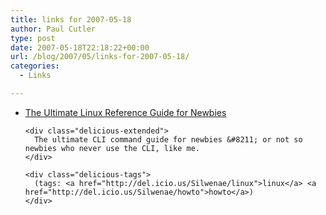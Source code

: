 ```yaml
---
title: links for 2007-05-18
author: Paul Cutler
type: post
date: 2007-05-18T22:18:22+00:00
url: /blog/2007/05/links-for-2007-05-18/
categories:
  - Links

---
```

<ul class="delicious">
  <li>
    <div class="delicious-link">
      <a href="http://blog.lxpages.com/ultimate_linux.html">The Ultimate Linux Reference Guide for Newbies</a>
    </div>
    
    <div class="delicious-extended">
      The ultimate CLI command guide for newbies &#8211; or not so newbies who never use the CLI, like me.
    </div>
    
    <div class="delicious-tags">
      (tags: <a href="http://del.icio.us/Silwenae/linux">linux</a> <a href="http://del.icio.us/Silwenae/howto">howto</a>)
    </div>
  </li>
</ul>